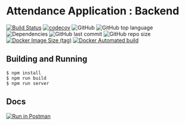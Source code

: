 # Attendance Application : Backend

[![Build Status](https://travis-ci.com/YashKumarVerma/attendance-backend.svg?token=bdYdpM7ki4qrmdCwJmGf&branch=master)](https://travis-ci.com/YashKumarVerma/attendance-backend)
[![codecov](https://codecov.io/gh/YashKumarVerma/attendance-backend/branch/master/graph/badge.svg)](https://codecov.io/gh/YashKumarVerma/attendance-backend)
![GitHub](https://img.shields.io/github/license/yashkumarverma/attendance-backend)
![GitHub top language](https://img.shields.io/github/languages/top/yashkumarverma/attendance-backend)
![Dependencies](https://img.shields.io/david/yashkumarverma/attendance-backend)
![GitHub last commit](https://img.shields.io/github/last-commit/yashkumarverma/attendance-backend)
![GitHub repo size](https://img.shields.io/github/repo-size/yashkumarverma/attendance-backend)
[![Docker Image Size (tag)](https://img.shields.io/docker/image-size/yashkumarverma/attendance-backend/latest)](https://hub.docker.com/repository/docker/yashkumarverma/attendance-backend)
[![Docker Automated build](https://img.shields.io/docker/automated/yashkumarverma/attendance-backend)](https://hub.docker.com/repository/docker/yashkumarverma/attendance-backend)

## Building and Running

```
$ npm install
$ npm run build
$ npm run server
```

## Docs

[![Run in Postman](https://run.pstmn.io/button.svg)](https://documenter.getpostman.com/view/10043948/Szf52ouG)
